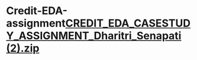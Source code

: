 # Credit-EDA-assignment[CREDIT_EDA_CASESTUDY_ASSIGNMENT_Dharitri_Senapati (2).zip](https://github.com/Dharitri-2022ds/Credit-EDA-assignment/files/10891700/CREDIT_EDA_CASESTUDY_ASSIGNMENT_Dharitri_Senapati.2.zip)
